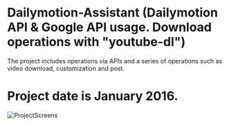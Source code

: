 # Dailymotion-Assistant (Dailymotion API &amp; Google API usage. Download operations with "youtube-dl")

The project includes operations via APIs and a series of operations such as video download, customization and post.
 
# Project date is January 2016.

![ProjectScreens](https://user-images.githubusercontent.com/35347777/138078317-186028b7-750e-4fd1-8e1f-c741bac08f01.gif)
